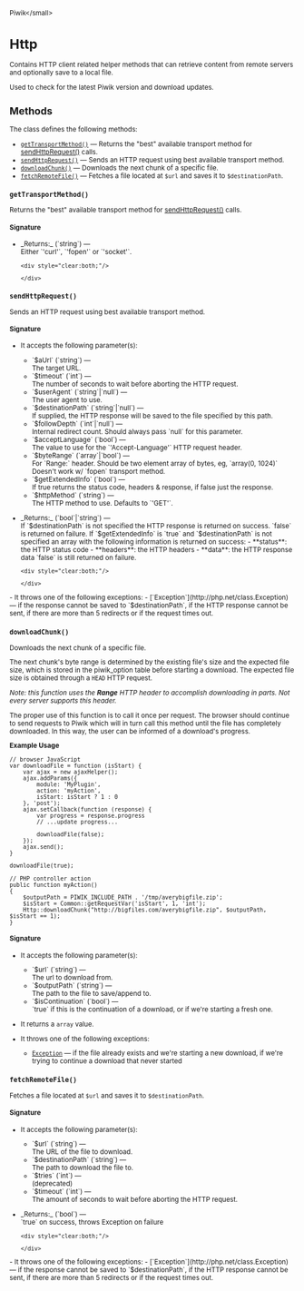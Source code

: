 <small>Piwik\</small>

Http
====

Contains HTTP client related helper methods that can retrieve content from remote servers and optionally save to a local file.

Used to check for the latest Piwik version and download updates.

Methods
-------

The class defines the following methods:

- [`getTransportMethod()`](#gettransportmethod) &mdash; Returns the "best" available transport method for [sendHttpRequest()](/api-reference/Piwik/Http#sendhttprequest) calls.
- [`sendHttpRequest()`](#sendhttprequest) &mdash; Sends an HTTP request using best available transport method.
- [`downloadChunk()`](#downloadchunk) &mdash; Downloads the next chunk of a specific file.
- [`fetchRemoteFile()`](#fetchremotefile) &mdash; Fetches a file located at `$url` and saves it to `$destinationPath`.

<a name="gettransportmethod" id="gettransportmethod"></a>
<a name="getTransportMethod" id="getTransportMethod"></a>
### `getTransportMethod()`

Returns the "best" available transport method for [sendHttpRequest()](/api-reference/Piwik/Http#sendhttprequest) calls.

#### Signature


<ul>
  <li>
    <div markdown="1" class="parameter">
    _Returns:_  (`string`) &mdash;
    <div markdown="1" class="param-desc">Either `'curl'`, `'fopen'` or `'socket'`.</div>

    <div style="clear:both;"/>

    </div>
  </li>
</ul>

<a name="sendhttprequest" id="sendhttprequest"></a>
<a name="sendHttpRequest" id="sendHttpRequest"></a>
### `sendHttpRequest()`

Sends an HTTP request using best available transport method.

#### Signature

-  It accepts the following parameter(s):

   <ul>
   <li>
      <div markdown="1" class="parameter">
      `$aUrl` (`string`) &mdash;

      <div markdown="1" class="param-desc"> The target URL.</div>

      <div style="clear:both;"/>

      </div>
   </li>
   <li>
      <div markdown="1" class="parameter">
      `$timeout` (`int`) &mdash;

      <div markdown="1" class="param-desc"> The number of seconds to wait before aborting the HTTP request.</div>

      <div style="clear:both;"/>

      </div>
   </li>
   <li>
      <div markdown="1" class="parameter">
      `$userAgent` (`string`|`null`) &mdash;

      <div markdown="1" class="param-desc"> The user agent to use.</div>

      <div style="clear:both;"/>

      </div>
   </li>
   <li>
      <div markdown="1" class="parameter">
      `$destinationPath` (`string`|`null`) &mdash;

      <div markdown="1" class="param-desc"> If supplied, the HTTP response will be saved to the file specified by this path.</div>

      <div style="clear:both;"/>

      </div>
   </li>
   <li>
      <div markdown="1" class="parameter">
      `$followDepth` (`int`|`null`) &mdash;

      <div markdown="1" class="param-desc"> Internal redirect count. Should always pass `null` for this parameter.</div>

      <div style="clear:both;"/>

      </div>
   </li>
   <li>
      <div markdown="1" class="parameter">
      `$acceptLanguage` (`bool`) &mdash;

      <div markdown="1" class="param-desc"> The value to use for the `'Accept-Language'` HTTP request header.</div>

      <div style="clear:both;"/>

      </div>
   </li>
   <li>
      <div markdown="1" class="parameter">
      `$byteRange` (`array`|`bool`) &mdash;

      <div markdown="1" class="param-desc"> For `Range:` header. Should be two element array of bytes, eg, `array(0, 1024)` Doesn't work w/ `fopen` transport method.</div>

      <div style="clear:both;"/>

      </div>
   </li>
   <li>
      <div markdown="1" class="parameter">
      `$getExtendedInfo` (`bool`) &mdash;

      <div markdown="1" class="param-desc"> If true returns the status code, headers & response, if false just the response.</div>

      <div style="clear:both;"/>

      </div>
   </li>
   <li>
      <div markdown="1" class="parameter">
      `$httpMethod` (`string`) &mdash;

      <div markdown="1" class="param-desc"> The HTTP method to use. Defaults to `'GET'`.</div>

      <div style="clear:both;"/>

      </div>
   </li>
   </ul>

<ul>
  <li>
    <div markdown="1" class="parameter">
    _Returns:_  (`bool`|`string`) &mdash;
    <div markdown="1" class="param-desc">If `$destinationPath` is not specified the HTTP response is returned on success. `false` is returned on failure. If `$getExtendedInfo` is `true` and `$destinationPath` is not specified an array with the following information is returned on success: - **status**: the HTTP status code - **headers**: the HTTP headers - **data**: the HTTP response data `false` is still returned on failure.</div>

    <div style="clear:both;"/>

    </div>
  </li>
</ul>
- It throws one of the following exceptions:
    - [`Exception`](http://php.net/class.Exception) &mdash; if the response cannot be saved to `$destinationPath`, if the HTTP response cannot be sent, if there are more than 5 redirects or if the request times out.

<a name="downloadchunk" id="downloadchunk"></a>
<a name="downloadChunk" id="downloadChunk"></a>
### `downloadChunk()`

Downloads the next chunk of a specific file.

The next chunk's byte range
is determined by the existing file's size and the expected file size, which
is stored in the piwik_option table before starting a download. The expected
file size is obtained through a `HEAD` HTTP request.

_Note: this function uses the **Range** HTTP header to accomplish downloading in
parts. Not every server supports this header._

The proper use of this function is to call it once per request. The browser
should continue to send requests to Piwik which will in turn call this method
until the file has completely downloaded. In this way, the user can be informed
of a download's progress.

**Example Usage**

```
// browser JavaScript
var downloadFile = function (isStart) {
    var ajax = new ajaxHelper();
    ajax.addParams({
        module: 'MyPlugin',
        action: 'myAction',
        isStart: isStart ? 1 : 0
    }, 'post');
    ajax.setCallback(function (response) {
        var progress = response.progress
        // ...update progress...

        downloadFile(false);
    });
    ajax.send();
}

downloadFile(true);
```

```
// PHP controller action
public function myAction()
{
    $outputPath = PIWIK_INCLUDE_PATH . '/tmp/averybigfile.zip';
    $isStart = Common::getRequestVar('isStart', 1, 'int');
    Http::downloadChunk("http://bigfiles.com/averybigfile.zip", $outputPath, $isStart == 1);
}
```

#### Signature

-  It accepts the following parameter(s):

   <ul>
   <li>
      <div markdown="1" class="parameter">
      `$url` (`string`) &mdash;

      <div markdown="1" class="param-desc"> The url to download from.</div>

      <div style="clear:both;"/>

      </div>
   </li>
   <li>
      <div markdown="1" class="parameter">
      `$outputPath` (`string`) &mdash;

      <div markdown="1" class="param-desc"> The path to the file to save/append to.</div>

      <div style="clear:both;"/>

      </div>
   </li>
   <li>
      <div markdown="1" class="parameter">
      `$isContinuation` (`bool`) &mdash;

      <div markdown="1" class="param-desc"> `true` if this is the continuation of a download, or if we're starting a fresh one.</div>

      <div style="clear:both;"/>

      </div>
   </li>
   </ul>
- It returns a `array` value.
- It throws one of the following exceptions:
    - [`Exception`](http://php.net/class.Exception) &mdash; if the file already exists and we&#039;re starting a new download, if we&#039;re trying to continue a download that never started

<a name="fetchremotefile" id="fetchremotefile"></a>
<a name="fetchRemoteFile" id="fetchRemoteFile"></a>
### `fetchRemoteFile()`

Fetches a file located at `$url` and saves it to `$destinationPath`.

#### Signature

-  It accepts the following parameter(s):

   <ul>
   <li>
      <div markdown="1" class="parameter">
      `$url` (`string`) &mdash;

      <div markdown="1" class="param-desc"> The URL of the file to download.</div>

      <div style="clear:both;"/>

      </div>
   </li>
   <li>
      <div markdown="1" class="parameter">
      `$destinationPath` (`string`) &mdash;

      <div markdown="1" class="param-desc"> The path to download the file to.</div>

      <div style="clear:both;"/>

      </div>
   </li>
   <li>
      <div markdown="1" class="parameter">
      `$tries` (`int`) &mdash;

      <div markdown="1" class="param-desc"> (deprecated)</div>

      <div style="clear:both;"/>

      </div>
   </li>
   <li>
      <div markdown="1" class="parameter">
      `$timeout` (`int`) &mdash;

      <div markdown="1" class="param-desc"> The amount of seconds to wait before aborting the HTTP request.</div>

      <div style="clear:both;"/>

      </div>
   </li>
   </ul>

<ul>
  <li>
    <div markdown="1" class="parameter">
    _Returns:_  (`bool`) &mdash;
    <div markdown="1" class="param-desc">`true` on success, throws Exception on failure</div>

    <div style="clear:both;"/>

    </div>
  </li>
</ul>
- It throws one of the following exceptions:
    - [`Exception`](http://php.net/class.Exception) &mdash; if the response cannot be saved to `$destinationPath`, if the HTTP response cannot be sent, if there are more than 5 redirects or if the request times out.

